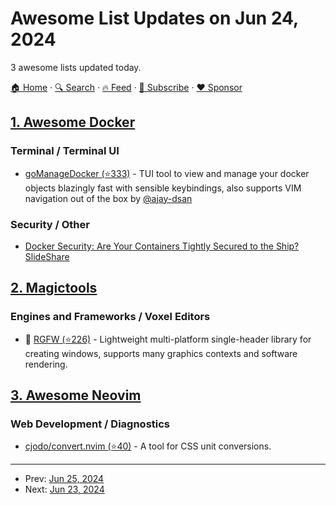 # Awesome List Updates on Jun 24, 2024

3 awesome lists updated today.

[🏠 Home](/README.md) · [🔍 Search](https://www.trackawesomelist.com/search/) · [🔥 Feed](https://www.trackawesomelist.com/rss.xml) · [📮 Subscribe](https://trackawesomelist.us17.list-manage.com/subscribe?u=d2f0117aa829c83a63ec63c2f&id=36a103854c) · [❤️  Sponsor](https://github.com/sponsors/theowenyoung)



## [1. Awesome Docker](/content/veggiemonk/awesome-docker/README.md)

### Terminal / Terminal UI

*   [goManageDocker (⭐333)](https://github.com/ajayd-san/gomanagedocker) - TUI tool to view and manage your docker objects blazingly fast with sensible keybindings, also supports VIM navigation out of the box by [@ajay-dsan](https://github.com/ajayd-san)

### Security / Other

*   [Docker Security: Are Your Containers Tightly Secured to the Ship? SlideShare](https://www.slideshare.net/slideshow/docker-security-are-your-containers-tightly-secured-to-the-ship/43834790)

## [2. Magictools](/content/ellisonleao/magictools/README.md)

### Engines and Frameworks / Voxel Editors

*   :tada: [RGFW (⭐226)](https://github.com/ColleagueRiley/RGFW) - Lightweight multi-platform single-header library for creating windows, supports many graphics contexts and software rendering.

## [3. Awesome Neovim](/content/rockerBOO/awesome-neovim/README.md)

### Web Development / Diagnostics

*   [cjodo/convert.nvim (⭐40)](https://github.com/cjodo/convert.nvim) - A tool for CSS unit conversions.

---

- Prev: [Jun 25, 2024](/content/2024/06/25/README.md)
- Next: [Jun 23, 2024](/content/2024/06/23/README.md)